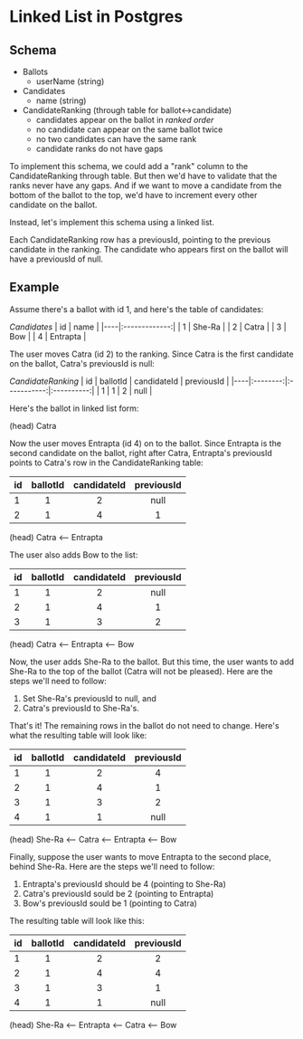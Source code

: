 # Linked List in Postgres

## Schema

- Ballots
  - userName (string)
- Candidates
  - name (string)
- CandidateRanking (through table for ballot<->candidate)
  - candidates appear on the ballot in *ranked order*
  - no candidate can appear on the same ballot twice
  - no two candidates can have the same rank
  - candidate ranks do not have gaps


To implement this schema, we could add a "rank" column to the CandidateRanking through table. But then we'd have to validate that the ranks never have any gaps. And if we want to move a candidate from the bottom of the ballot to the top, we'd have to increment every other candidate on the ballot.

Instead, let's implement this schema using a linked list.

Each CandidateRanking row has a previousId, pointing to the previous candidate in the ranking. The candidate who appears first on the ballot will have a previousId of null.

## Example

Assume there's a ballot with id 1, and here's the table of candidates:

*Candidates*
| id |      name     |
|----|:-------------:|
|  1 |    She-Ra     |
|  2 |    Catra      |
|  3 |    Bow        |
|  4 |    Entrapta   |

The user moves Catra (id 2) to the ranking. Since Catra is the first candidate on the ballot, Catra's previousId is null:

*CandidateRanking*
| id | ballotId | candidateId | previousId |
|----|:--------:|:-----------:|:----------:|
| 1  |     1    |      2      |    null    |

Here's the ballot in linked list form:

(head)
Catra

Now the user moves Entrapta (id 4) on to the ballot. Since Entrapta is the second candidate on the ballot, right after Catra, Entrapta's previousId points to Catra's row in the CandidateRanking table:

| id | ballotId | candidateId | previousId |
|----|:--------:|:-----------:|:----------:|
| 1  |     1    |      2      |    null    |
| 2  |     1    |      4      |     1      |

(head)
Catra <-- Entrapta

The user also adds Bow to the list:

| id | ballotId | candidateId | previousId |
|----|:--------:|:-----------:|:----------:|
| 1  |     1    |      2      |    null    |
| 2  |     1    |      4      |     1      |
| 3  |     1    |      3      |     2      |

(head)
Catra <-- Entrapta <-- Bow

Now, the user adds She-Ra to the ballot. But this time, the user wants to add She-Ra to the top of the ballot (Catra will not be pleased). Here are the steps we'll need to follow:

1. Set She-Ra's previousId to null, and
2. Catra's previousId to She-Ra's.

That's it! The remaining rows in the ballot do not need to change. Here's what the resulting table will look like:

| id | ballotId | candidateId | previousId |
|----|:--------:|:-----------:|:----------:|
| 1  |     1    |      2      |     4      | // Catra
| 2  |     1    |      4      |     1      | // Entrapta
| 3  |     1    |      3      |     2      | // Bow
| 4  |     1    |      1      |    null    | // She-Ra

(head)
She-Ra <-- Catra <-- Entrapta <-- Bow

Finally, suppose the user wants to move Entrapta to the second place, behind She-Ra. Here are the steps we'll need to follow:

1. Entrapta's previousId should be 4 (pointing to She-Ra)
2. Catra's previousId sould be 2 (pointing to Entrapta)
3. Bow's previousId sould be 1 (pointing to Catra)

The resulting table will look like this:

| id | ballotId | candidateId | previousId |
|----|:--------:|:-----------:|:----------:|
| 1  |     1    |      2      |     2      | // Catra
| 2  |     1    |      4      |     4      | // Entrapta
| 3  |     1    |      3      |     1      | // Bow
| 4  |     1    |      1      |    null    | // She-Ra

(head)
She-Ra <-- Entrapta <-- Catra <-- Bow
